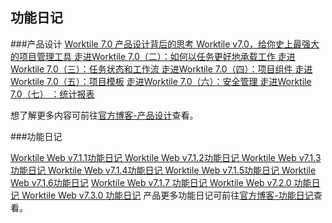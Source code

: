 ## 功能日记

###产品设计
[Worktile 7.0 产品设计背后的思考 ](https://worktile.com/blog/features/worktile-7.0-terry)
[Worktile v7.0，给你史上最强大的项目管理工具 ](https://worktile.com/blog/features/worktile-7.0)
[走进Worktile 7.0（二）：如何以任务更好地承载工作 ](https://worktile.com/blog/features/worktile-7.0-renwu)
[走进Worktile 7.0（三）：任务状态和工作流 ](https://worktile.com/blog/features/worktile-7.0-san)
[走进Worktile 7.0（四）：项目组件 ](https://worktile.com/blog/features/worktile-7.0-xiangmuzj)
[走进Worktile 7.0（五）：项目模板](https://worktile.com/blog/features/Worktile-7.0-wu)
[走进Worktile 7.0（六）：安全管理 ](https://worktile.com/blog/features/worktile-7.0-liu)
[走进Worktile 7.0（七） ：统计报表 ](https://worktile.com/blog/features/Worktile-7.0-tongjibb)

想了解更多内容可前往[官方博客-产品设计](https://worktile.com/blog/design)查看。

###功能日记

[Worktile Web v7.1.1功能日记 ](https://worktile.com/blog/features/web-7.1.1)
[Worktile Web v7.1.2功能日记 ](https://worktile.com/blog/features/web-%207.1.2)
[Worktile Web v7.1.3功能日记 ](https://worktile.com/blog/features/Worktile-web-7.1.3)
[Worktile Web v7.1.4功能日记 ](https://worktile.com/blog/features/Worktile-web-7.1.4)
[Worktile Web v7.1.5功能日记 ](https://worktile.com/blog/features/Worktile-web-7.1.5)
[Worktile Web v7.1.6功能日记](https://worktile.com/blog/features/Worktile-update-7.1.6)
[Worktile Web v7.1.7 功能日记 ](https://worktile.com/blog/features/Worktile-update-7.1.7)
[Worktile Web v7.2.0 功能日记 ](https://worktile.com/blog/features/Worktile-update-7.2.0)
[Worktile Web v7.3.0 功能日记](https://worktile.com/blog/features/Worktile-update-7.3.0) 
产品更多功能日记可前往[官方博客-功能日记](https://worktile.com/blog/features)查看。

